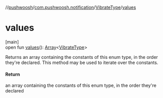 //[pushwoosh](../../../index.md)/[com.pushwoosh.notification](../index.md)/[VibrateType](index.md)/[values](values.md)

# values

[main]\
open fun [values](values.md)(): [Array](https://kotlinlang.org/api/latest/jvm/stdlib/kotlin-stdlib/kotlin/-array/index.html)&lt;[VibrateType](index.md)&gt;

Returns an array containing the constants of this enum type, in the order they're declared. This method may be used to iterate over the constants.

#### Return

an array containing the constants of this enum type, in the order they're declared
